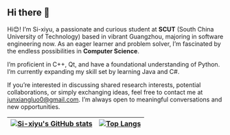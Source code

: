 ## Hi there 👋
Hi😊! I’m Si-xiyu, a passionate and curious student at **SCUT** (South China University of Technology) based in vibrant Guangzhou, majoring in software engineering now. As an eager learner and problem solver, I’m fascinated by the endless possibilities in **Computer Science**.  

I’m proficient in C++, Qt, and have a foundational understanding of Python. I’m currently expanding my skill set by learning Java and C#.  

If you’re interested in discussing shared research interests, potential collaborations, or simply exchanging ideas, feel free to contact me at [junxiangluo0@gmail.com](mailto:junxiangluo0@gmail.com). I’m always open to meaningful conversations and new opportunities.  

| [![Si-xiyu's GitHub stats](https://github-readme-stats-hazel-six-58.vercel.app/api?username=Si-xiyu&show_icons=true&include_all_commits=true&theme=buefy&hide_border=true)](https://github.com/Si-xiyu) | [![Top Langs](https://github-readme-stats-hazel-six-58.vercel.app/api/top-langs/?username=Si-xiyu&layout=compact&theme=buefy&hide_border=true)](https://github.com/Si-xiyu) |
| ------------- | ------------- |
